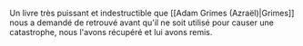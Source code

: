 Un livre très puissant et indestructible que [[Adam Grimes (Azraël)|Grimes]] nous a demandé de retrouvé avant qu'il ne soit utilisé pour causer une catastrophe, nous l'avons récupéré et lui avons remis.